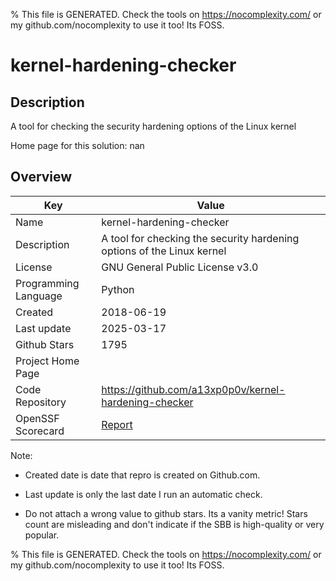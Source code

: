 
% This file is GENERATED. Check the tools on https://nocomplexity.com/ or my github.com/nocomplexity to use it too! Its FOSS. 

# kernel-hardening-checker

## Description 

A tool for checking the security hardening options of the Linux kernel 

Home page for this solution: nan 

## Overview 

| Key | Value |
| --- | --- |
| Name | kernel-hardening-checker |
| Description | A tool for checking the security hardening options of the Linux kernel |
| License | GNU General Public License v3.0 |
| Programming Language | Python |
| Created | 2018-06-19 |
| Last update | 2025-03-17 |
| Github Stars | 1795 |
| Project Home Page |  |
| Code Repository | https://github.com/a13xp0p0v/kernel-hardening-checker |
| OpenSSF Scorecard | [Report](https://securityscorecards.dev/viewer/?uri=github.com/a13xp0p0v/kernel-hardening-checker) |

Note:
 - Created date is date that repro is created on Github.com. 

- Last update is only the last date I run an automatic check. 

- Do not attach a wrong value to github stars. Its a vanity metric! Stars count are misleading and 
don't indicate if the SBB is high-quality or very popular.

% This file is GENERATED. Check the tools on https://nocomplexity.com/ or my github.com/nocomplexity to use it too! Its FOSS. 

